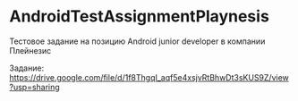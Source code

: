 # AndroidTestAssignmentPlaynesis
Тестовое задание на позицию Android junior developer в компании Плейнезис

Задание: https://drive.google.com/file/d/1f8ThgqI_aqf5e4xsjvRtBhwDt3sKUS9Z/view?usp=sharing

